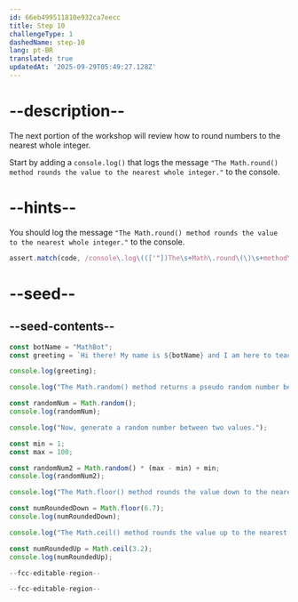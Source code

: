```yaml
---
id: 66eb499511810e932ca7eecc
title: Step 10
challengeType: 1
dashedName: step-10
lang: pt-BR
translated: true
updatedAt: '2025-09-29T05:49:27.128Z'
---
```


# --description--

The next portion of the workshop will review how to round numbers to the nearest whole integer.

Start by adding a `console.log()` that logs the message `"The Math.round() method rounds the value to the nearest whole integer."` to the console.

# --hints--

You should log the message `"The Math.round() method rounds the value to the nearest whole integer."` to the console.

```js
assert.match(code, /console\.log\((['"])The\s+Math\.round\(\)\s+method\s+rounds\s+the\s+value\s+to\s+the\s+nearest\s+whole\s+integer\.\1\)/);
```

# --seed--

## --seed-contents--

```js
const botName = "MathBot";
const greeting = `Hi there! My name is ${botName} and I am here to teach you about the Math object!`;

console.log(greeting);

console.log("The Math.random() method returns a pseudo random number between 0 and less than 1.");

const randomNum = Math.random();
console.log(randomNum);

console.log("Now, generate a random number between two values.");

const min = 1;
const max = 100;

const randomNum2 = Math.random() * (max - min) + min;
console.log(randomNum2);

console.log("The Math.floor() method rounds the value down to the nearest whole integer.");

const numRoundedDown = Math.floor(6.7);
console.log(numRoundedDown);

console.log("The Math.ceil() method rounds the value up to the nearest whole integer.");

const numRoundedUp = Math.ceil(3.2);
console.log(numRoundedUp);

--fcc-editable-region--

--fcc-editable-region--
```
